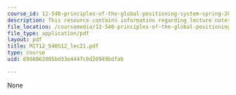```yaml
---
course_id: 12-540-principles-of-the-global-positioning-system-spring-2012
description: This resource contains information regarding lecture notes.
file_location: /coursemedia/12-540-principles-of-the-global-positioning-system-spring-2012/6908062005bd33e4447c0d20949bdfab_MIT12_540S12_lec21.pdf
file_type: application/pdf
layout: pdf
title: MIT12_540S12_lec21.pdf
type: course
uid: 6908062005bd33e4447c0d20949bdfab

---
```

None
